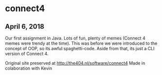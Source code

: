 # connect4

## April 6, 2018

Our first assignment in Java. Lots of fun, plenty of memes (Connect 4 memes were trendy at the time). This was before we were introduced to the concept of OOP, so its awful spaghetti-code. Aside from that, its just a CLI version of Connect 4.

Original site preserved at http://the404.nl/software/connect4
Made in colaboration with Kevin
